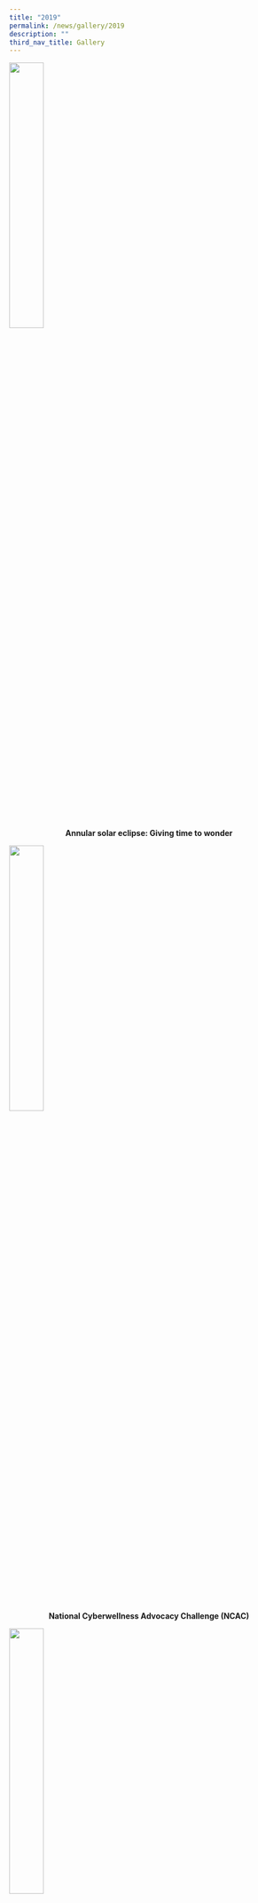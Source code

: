 ```yaml
---
title: "2019"
permalink: /news/gallery/2019
description: ""
third_nav_title: Gallery
---
```

<p><a href="https://www.facebook.com/pg/Blangah-Rise-Primary-School-1143547012326368/photos/?tab=album&album_id=3225667230780992&ref=page_internal">
<img style="width: 35%;" src="/images/19asc.jpg" />
</a></p>
<p class="fl-heading" style="text-align: center;"><strong><span class="fl-heading-text">Annular solar eclipse: Giving time to wonder</span></strong></p>

<p><a href="https://www.facebook.com/pg/Blangah-Rise-Primary-School-1143547012326368/photos/?tab=album&album_id=3134164483264601&ref=page_internal">
<img style="width: 35%;" src="/images/19ncac.jpg" />
</a></p>
<p class="fl-heading" style="text-align: center;"><strong><span class="fl-heading-text">National Cyberwellness Advocacy Challenge (NCAC)</span></strong></p>

<p><a href="https://www.facebook.com/Blangah-Rise-Primary-School-1143547012326368/photos?tab=album&album_id=3104821629532220&ref=page_internal">
<img style="width: 35%;" src="/images/19p1o.jpg" />
</a></p>
<p class="fl-heading" style="text-align: center;"><strong><span class="fl-heading-text">P1 Orientation</span></strong></p>

<p><a href="https://www.facebook.com/Blangah-Rise-Primary-School-1143547012326368/photos?tab=album&album_id=3081077245239992&ref=page_internal">
<img style="width: 35%;" src="/images/19p6yp.jpg" />
</a></p>
<p class="fl-heading" style="text-align: center;"><strong><span class="fl-heading-text">P6 Young Photographers</span></strong></p>

<p><a href="https://www.facebook.com/pg/Blangah-Rise-Primary-School-1143547012326368/photos/?tab=album&album_id=3030835570264160&ref=page_internal">
<img style="width: 35%;" src="/images/19sess.jpg" />
</a></p>
<p class="fl-heading" style="text-align: center;"><strong><span class="fl-heading-text">Special Event with Singapore's Swim Queen, Ms Joscelin Yeo </span></strong></p>

<p><a href="https://www.facebook.com/Blangah-Rise-Primary-School-1143547012326368/photos?tab=album&album_id=3029067507107633&ref=page_internal">
<img style="width: 35%;" src="/images/19cd.jpg" />
</a></p>
<p class="fl-heading" style="text-align: center;"><strong><span class="fl-heading-text">Childrens' Day 2019</span></strong></p>

<p><a href="https://www.facebook.com/Blangah-Rise-Primary-School-1143547012326368/photos?tab=album&album_id=2971006686247049&ref=page_internal">
<img style="width: 35%;" src="/images/19semfa.jpg" />
</a></p>
<p class="fl-heading" style="text-align: center;"><strong><span class="fl-heading-text">Special Event with Mr Fandi Ahmad</span></strong></p>

<p><a href="https://www.facebook.com/pg/Blangah-Rise-Primary-School-1143547012326368/photos/?tab=album&album_id=2907866509227734&ref=page_internal">
<img style="width: 35%;" src="/images/19happy.jpg" />
</a></p>
<p class="fl-heading" style="text-align: center;"><strong><span class="fl-heading-text">Happy 54th Birthday Singapore!</span></strong></p>

<p><a href="https://www.facebook.com/pg/Blangah-Rise-Primary-School-1143547012326368/photos/?tab=album&album_id=2896784993669219&ref=page_internal">
<img style="width: 35%;" src="/images/19hopes.jpg" />
</a></p>
<p class="fl-heading" style="text-align: center;"><strong><span class="fl-heading-text">Hopes and dreams of children around Singapore</span></strong></p>

<p><a href="https://www.facebook.com/Blangah-Rise-Primary-School-1143547012326368/photos?tab=album&album_id=2888979694449749&ref=page_internal">
<img style="width: 35%;" src="/images/19st.jpg" />
</a></p>
<p class="fl-heading" style="text-align: center;"><strong><span class="fl-heading-text">Singapore Through Children's Eyes: Coffee Table Book</span></strong></p>

<p><a href="https://www.facebook.com/Blangah-Rise-Primary-School-1143547012326368/photos?tab=album&album_id=2872558102758575&ref=page_internal">
<img style="width: 35%;" src="/images/19p5ne.jpg" />
</a></p>
<p class="fl-heading" style="text-align: center;"><strong><span class="fl-heading-text">P5 NE Show</span></strong></p>

<p><a href="https://www.facebook.com/Blangah-Rise-Primary-School-1143547012326368/photos?tab=album&album_id=2870629432951442&ref=page_internal">
<img style="width: 35%;" src="/images/19rhdtsc.jpg" />
</a></p>
<p class="fl-heading" style="text-align: center;"><strong><span class="fl-heading-text">Racial Harmony Day: The Singapore Connection</span></strong></p>

<p><a href="https://www.facebook.com/Blangah-Rise-Primary-School-1143547012326368/photos?tab=album&album_id=2865880913426294&ref=page_internal">
<img style="width: 35%;" src="/images/192tgs.jpg" />
</a></p>
<p class="fl-heading" style="text-align: center;"><strong><span class="fl-heading-text">2nd run of The Green Snapshots Trail: Bicentennial Edition</span></strong></p>

<p><a href="https://www.facebook.com/Blangah-Rise-Primary-School-1143547012326368/photos?tab=album&album_id=2865875123426873&ref=page_internal">
<img style="width: 35%;" src="/images/19syfae.jpg" />
</a></p>
<p class="fl-heading" style="text-align: center;"><strong><span class="fl-heading-text">Singapore Youth Festival (SYF) Arts Exhibition</span></strong></p>

<p><a href="https://www.facebook.com/Blangah-Rise-Primary-School-1143547012326368/photos?tab=album&album_id=2856755257672193&ref=page_internal">
<img style="width: 35%;" src="/images/19p5yp.jpg" />
</a></p>
<p class="fl-heading" style="text-align: center;"><strong><span class="fl-heading-text">P5 Young Photographers</span></strong></p>

<p><a href="https://www.facebook.com/Blangah-Rise-Primary-School-1143547012326368/photos?tab=album&album_id=2850570554957330&ref=page_internal">
<img style="width: 35%;" src="/images/19syfc.jpg" />
</a></p>
<p class="fl-heading" style="text-align: center;"><strong><span class="fl-heading-text">SYF 2019 Celebrations in the Community – Student Photographers</span></strong></p>

<p><a href="https://www.facebook.com/Blangah-Rise-Primary-School-1143547012326368/photos?tab=album&album_id=2843212045693181&ref=page_internal">
<img style="width: 35%;" src="/images/19p1lj.jpg" />
</a></p>
<p class="fl-heading" style="text-align: center;"><strong><span class="fl-heading-text">P1 Learning Journey to the Zoo</span></strong></p>

<p><a href="https://www.facebook.com/Blangah-Rise-Primary-School-1143547012326368/photos?tab=album&album_id=2789021447778908&ref=page_internal">
<img style="width: 35%;" src="/images/19cwac.jpg" />
</a></p>
<p class="fl-heading" style="text-align: center;"><strong><span class="fl-heading-text">National Cyberwellness Advocacy Challenge</span></strong></p>

<p><a href="https://www.facebook.com/Blangah-Rise-Primary-School-1143547012326368/photos?tab=album&album_id=2783631154984604&ref=page_internal">
<img style="width: 35%;" src="/images/19ioh.jpg" />
</a></p>
<p class="fl-heading" style="text-align: center;"><strong><span class="fl-heading-text">Istana Open House: Commemorating Singapore Bicentennial</span></strong></p>

<p><a href="https://www.facebook.com/Blangah-Rise-Primary-School-1143547012326368/photos?tab=album&album_id=2775337889147264&ref=page_internal">
<img style="width: 35%;" src="/images/19cem.jpg" />
</a></p>
<p class="fl-heading" style="text-align: center;"><strong><span class="fl-heading-text">Career Exploration Month</span></strong></p>

<p><a href="https://www.facebook.com/Blangah-Rise-Primary-School-1143547012326368/photos?tab=album&album_id=2775490192465367&ref=page_internal">
<img style="width: 35%;" src="/images/19ptcc.jpg" />
</a></p>
<p class="fl-heading" style="text-align: center;"><strong><span class="fl-heading-text">Parent Teacher Child Conference PTCC</span></strong></p>

<p><a href="https://www.facebook.com/Blangah-Rise-Primary-School-1143547012326368/photos?tab=album&album_id=2775486669132386">
<img style="width: 35%;" src="/images/19pad.jpg" />
</a></p>
<p class="fl-heading" style="text-align: center;"><strong><span class="fl-heading-text">Parents' Appreciation Day</span></strong></p>

<p><a href="https://www.facebook.com/Blangah-Rise-Primary-School-1143547012326368/photos?tab=album&album_id=2775486669132386">
<img style="width: 35%;" src="/images/19wish.jpg" />
</a></p>
<p class="fl-heading" style="text-align: center;"><strong><span class="fl-heading-text">Wishing our Muslim Friends: Selamat Hari Raya!</span></strong></p>

<p><a href="https://www.facebook.com/Blangah-Rise-Primary-School-1143547012326368/photos?tab=album&album_id=2769808036366916">
<img style="width: 35%;" src="/images/19p4yp.jpg" />
</a></p>
<p class="fl-heading" style="text-align: center;"><strong><span class="fl-heading-text">P4 Young Photographers</span></strong></p>

<p><a href="https://www.facebook.com/Blangah-Rise-Primary-School-1143547012326368/photos?tab=album&album_id=2769621949718858">
<img style="width: 35%;" src="/images/19p3yp.jpg" />
</a></p>
<p class="fl-heading" style="text-align: center;"><strong><span class="fl-heading-text">P3 Young Photographers</span></strong></p>

<p><a href="https://www.facebook.com/Blangah-Rise-Primary-School-1143547012326368/photos?tab=album&album_id=2749866498361070">
<img style="width: 35%;" src="/images/19news.jpg" />
</a></p>
<p class="fl-heading" style="text-align: center;"><strong><span class="fl-heading-text">Newsflash! Not all Superheroes Wear Caps or Have Powers.</span></strong></p>

<p><a href="https://www.facebook.com/Blangah-Rise-Primary-School-1143547012326368/photos?tab=album&album_id=2749864311694622">
<img style="width: 35%;" src="/images/19llp.jpg" />
</a></p>
<p class="fl-heading" style="text-align: center;"><strong><span class="fl-heading-text">Learning for Life Programme (LLP)</span></strong></p>

<p><a href="https://www.facebook.com/Blangah-Rise-Primary-School-1143547012326368/photos?tab=album&album_id=2744331358914584">
<img style="width: 35%;" src="/images/19p2yp.jpg" />
</a></p>
<p class="fl-heading" style="text-align: center;"><strong><span class="fl-heading-text">P2 Young Photographers</span></strong></p>

<p><a href="https://www.facebook.com/Blangah-Rise-Primary-School-1143547012326368/photos?tab=album&album_id=2735664626447924">
<img style="width: 35%;" src="/images/19wrcd.jpg" />
</a></p>
<p class="fl-heading" style="text-align: center;"><strong><span class="fl-heading-text">World Red Cross Day 2019</span></strong></p>

<p><a href="https://www.facebook.com/Blangah-Rise-Primary-School-1143547012326368/photos?tab=album&album_id=2730726343608419">
<img style="width: 35%;" src="/images/19tgs.jpg" />
</a></p>
<p class="fl-heading" style="text-align: center;"><strong><span class="fl-heading-text">The Green Snapshots (TGS) - a Nature and Heritage Trail by BRPS</span></strong></p>

<p><a href="https://www.facebook.com/Blangah-Rise-Primary-School-1143547012326368/photos?tab=album&album_id=2706371656043888">
<img style="width: 35%;" src="/images/19media.jpg" />
</a></p>
<p class="fl-heading" style="text-align: center;"><strong><span class="fl-heading-text">Singapore Through Children's Eyes: MediaKids CCA Outdoor Shoot</span></strong></p>

<p><a href="https://www.facebook.com/Blangah-Rise-Primary-School-1143547012326368/photos?tab=album&album_id=2701343579880029">
<img style="width: 35%;" src="/images/19scrabble.jpg" />
</a></p>
<p class="fl-heading" style="text-align: center;"><strong><span class="fl-heading-text">Scrabble Competition</span></strong></p>

<p><a href="https://www.facebook.com/Blangah-Rise-Primary-School-1143547012326368/photos?tab=album&album_id=2701339276547126">
<img style="width: 35%;" src="/images/19ifd.jpg" />
</a></p>
<p class="fl-heading" style="text-align: center;"><strong><span class="fl-heading-text">International Friendship Day</span></strong></p>

<p><a href="https://www.facebook.com/Blangah-Rise-Primary-School-1143547012326368/photos?tab=album&album_id=2701333129881074">
<img style="width: 35%;" src="/images/19p4camp.jpg" />
</a></p>
<p class="fl-heading" style="text-align: center;"><strong><span class="fl-heading-text">P4 Camp</span></strong></p>